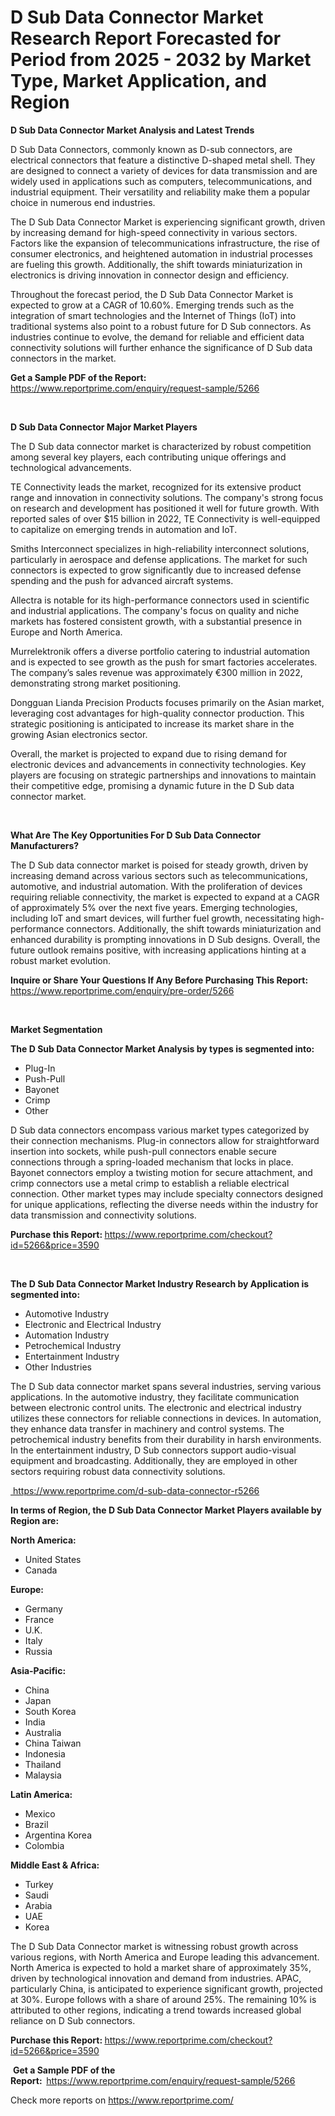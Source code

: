 <p><h1>D Sub Data Connector Market Research Report Forecasted for Period from 2025 -  2032 by Market Type, Market Application, and Region</h1></p><p><strong>D Sub Data Connector Market Analysis and Latest Trends</strong></p>
<p><p>D Sub Data Connectors, commonly known as D-sub connectors, are electrical connectors that feature a distinctive D-shaped metal shell. They are designed to connect a variety of devices for data transmission and are widely used in applications such as computers, telecommunications, and industrial equipment. Their versatility and reliability make them a popular choice in numerous end industries.</p><p>The D Sub Data Connector Market is experiencing significant growth, driven by increasing demand for high-speed connectivity in various sectors. Factors like the expansion of telecommunications infrastructure, the rise of consumer electronics, and heightened automation in industrial processes are fueling this growth. Additionally, the shift towards miniaturization in electronics is driving innovation in connector design and efficiency. </p><p>Throughout the forecast period, the D Sub Data Connector Market is expected to grow at a CAGR of 10.60%. Emerging trends such as the integration of smart technologies and the Internet of Things (IoT) into traditional systems also point to a robust future for D Sub connectors. As industries continue to evolve, the demand for reliable and efficient data connectivity solutions will further enhance the significance of D Sub data connectors in the market.</p></p>
<p><strong>Get a Sample PDF of the Report:&nbsp;</strong> <a href="https://www.reportprime.com/enquiry/request-sample/5266?utm_campaign=3109&utm_medium=2&utm_source=Github&utm_content=ia&utm_term=19032025&utm_id=d-sub-data-connector">https://www.reportprime.com/enquiry/request-sample/5266</a></p>
<p>&nbsp;</p>
<p><strong>D Sub Data Connector Major Market Players</strong></p>
<p><p>The D Sub data connector market is characterized by robust competition among several key players, each contributing unique offerings and technological advancements. </p><p>TE Connectivity leads the market, recognized for its extensive product range and innovation in connectivity solutions. The company's strong focus on research and development has positioned it well for future growth. With reported sales of over $15 billion in 2022, TE Connectivity is well-equipped to capitalize on emerging trends in automation and IoT.</p><p>Smiths Interconnect specializes in high-reliability interconnect solutions, particularly in aerospace and defense applications. The market for such connectors is expected to grow significantly due to increased defense spending and the push for advanced aircraft systems.</p><p>Allectra is notable for its high-performance connectors used in scientific and industrial applications. The company's focus on quality and niche markets has fostered consistent growth, with a substantial presence in Europe and North America.</p><p>Murrelektronik offers a diverse portfolio catering to industrial automation and is expected to see growth as the push for smart factories accelerates. The company’s sales revenue was approximately €300 million in 2022, demonstrating strong market positioning.</p><p>Dongguan Lianda Precision Products focuses primarily on the Asian market, leveraging cost advantages for high-quality connector production. This strategic positioning is anticipated to increase its market share in the growing Asian electronics sector.</p><p>Overall, the market is projected to expand due to rising demand for electronic devices and advancements in connectivity technologies. Key players are focusing on strategic partnerships and innovations to maintain their competitive edge, promising a dynamic future in the D Sub data connector market.</p></p>
<p>&nbsp;</p>
<p><strong>What Are The Key Opportunities For D Sub Data Connector Manufacturers?</strong></p>
<p><p>The D Sub data connector market is poised for steady growth, driven by increasing demand across various sectors such as telecommunications, automotive, and industrial automation. With the proliferation of devices requiring reliable connectivity, the market is expected to expand at a CAGR of approximately 5% over the next five years. Emerging technologies, including IoT and smart devices, will further fuel growth, necessitating high-performance connectors. Additionally, the shift towards miniaturization and enhanced durability is prompting innovations in D Sub designs. Overall, the future outlook remains positive, with increasing applications hinting at a robust market evolution.</p></p>
<p><strong>Inquire or Share Your Questions If Any Before Purchasing This Report:</strong> <a href="https://www.reportprime.com/enquiry/pre-order/5266?utm_campaign=3109&utm_medium=2&utm_source=Github&utm_content=ia&utm_term=19032025&utm_id=d-sub-data-connector">https://www.reportprime.com/enquiry/pre-order/5266</a></p>
<p>&nbsp;</p>
<p><strong>Market Segmentation</strong></p>
<p><strong>The D Sub Data Connector Market Analysis by types is segmented into:</strong></p>
<p><ul><li>Plug-In</li><li>Push-Pull</li><li>Bayonet</li><li>Crimp</li><li>Other</li></ul></p>
<p><p>D Sub data connectors encompass various market types categorized by their connection mechanisms. Plug-in connectors allow for straightforward insertion into sockets, while push-pull connectors enable secure connections through a spring-loaded mechanism that locks in place. Bayonet connectors employ a twisting motion for secure attachment, and crimp connectors use a metal crimp to establish a reliable electrical connection. Other market types may include specialty connectors designed for unique applications, reflecting the diverse needs within the industry for data transmission and connectivity solutions.</p></p>
<p><strong>Purchase this Report:&nbsp;</strong><a href="https://www.reportprime.com/checkout?id=5266&price=3590&utm_campaign=3109&utm_medium=2&utm_source=Github&utm_content=ia&utm_term=19032025&utm_id=d-sub-data-connector">https://www.reportprime.com/checkout?id=5266&price=3590</a></p>
<p>&nbsp;</p>
<p><strong>The D Sub Data Connector Market Industry Research by Application is segmented into:</strong></p>
<p><ul><li>Automotive Industry</li><li>Electronic and Electrical Industry</li><li>Automation Industry</li><li>Petrochemical Industry</li><li>Entertainment Industry</li><li>Other Industries</li></ul></p>
<p><p>The D Sub data connector market spans several industries, serving various applications. In the automotive industry, they facilitate communication between electronic control units. The electronic and electrical industry utilizes these connectors for reliable connections in devices. In automation, they enhance data transfer in machinery and control systems. The petrochemical industry benefits from their durability in harsh environments. In the entertainment industry, D Sub connectors support audio-visual equipment and broadcasting. Additionally, they are employed in other sectors requiring robust data connectivity solutions.</p></p>
<p><a href="https://www.reportprime.com/d-sub-data-connector-r5266?utm_campaign=3109&utm_medium=2&utm_source=Github&utm_content=ia&utm_term=19032025&utm_id=d-sub-data-connector">&nbsp;https://www.reportprime.com/d-sub-data-connector-r5266</a></p>
<p><strong>In terms of Region, the D Sub Data Connector Market Players available by Region are:</strong></p>
<p>
    <p> <strong> North America: </strong>
        <ul>
            <li>United States</li>
            <li>Canada</li>
        </ul>
        </p> 
    <p> <strong> Europe: </strong>
        <ul>
            <li>Germany</li>
            <li>France</li>
            <li>U.K.</li>
            <li>Italy</li>
            <li>Russia</li>
        </ul>
        </p> 
    <p> <strong> Asia-Pacific: </strong>
        <ul>
            <li>China</li>
            <li>Japan</li>
            <li>South Korea</li>
            <li>India</li>
            <li>Australia</li>
            <li>China Taiwan</li>
            <li>Indonesia</li>
            <li>Thailand</li>
            <li>Malaysia</li>
        </ul>
        </p> 
    <p> <strong> Latin America: </strong>
        <ul>
            <li>Mexico</li>
            <li>Brazil</li>
            <li>Argentina Korea</li>
            <li>Colombia</li>
        </ul>
        </p> 
    <p> <strong> Middle East & Africa: </strong>
        <ul>
            <li>Turkey</li>
            <li>Saudi</li>
            <li>Arabia</li>
            <li>UAE</li>
            <li>Korea</li>
        </ul>
    </p>
    </p>
<p><p>The D Sub Data Connector market is witnessing robust growth across various regions, with North America and Europe leading this advancement. North America is expected to hold a market share of approximately 35%, driven by technological innovation and demand from industries. APAC, particularly China, is anticipated to experience significant growth, projected at 30%. Europe follows with a share of around 25%. The remaining 10% is attributed to other regions, indicating a trend towards increased global reliance on D Sub connectors.</p></p>
<p><strong>Purchase this Report: </strong><a href="https://www.reportprime.com/checkout?id=5266&price=3590&utm_campaign=3109&utm_medium=2&utm_source=Github&utm_content=ia&utm_term=19032025&utm_id=d-sub-data-connector">https://www.reportprime.com/checkout?id=5266&price=3590</a></p>
<p>&nbsp;<strong>Get a Sample PDF of the Report:&nbsp;&nbsp;</strong><a href="https://www.reportprime.com/enquiry/request-sample/5266?utm_campaign=3109&utm_medium=2&utm_source=Github&utm_content=ia&utm_term=19032025&utm_id=d-sub-data-connector">https://www.reportprime.com/enquiry/request-sample/5266</a></p>
<p><strong></strong></p>
<p>Check more reports on <a href="https://www.reportprime.com/?utm_campaign=3109&utm_medium=2&utm_source=Github&utm_content=ia&utm_term=19032025&utm_id=d-sub-data-connector">https://www.reportprime.com/</a></p>